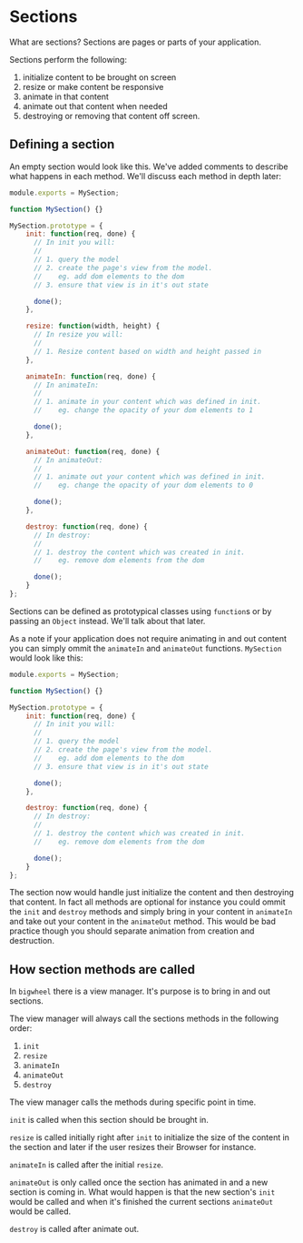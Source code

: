 # Sections

What are sections? Sections are pages or parts of your application.

Sections perform the following: 

1. initialize content to be brought on screen
2. resize or make content be responsive
3. animate in that content
4. animate out that content when needed
5. destroying or removing that content off screen.

## Defining a section

An empty section would look like this. We've added comments to describe what happens in each method. We'll discuss each method in depth later:
```javascript
module.exports = MySection;

function MySection() {}

MySection.prototype = {
    init: function(req, done) {
      // In init you will:
      // 
      // 1. query the model
      // 2. create the page's view from the model. 
      //    eg. add dom elements to the dom
      // 3. ensure that view is in it's out state

      done();
    },

    resize: function(width, height) {
      // In resize you will:
      // 
      // 1. Resize content based on width and height passed in
    },

    animateIn: function(req, done) {
      // In animateIn:
      // 
      // 1. animate in your content which was defined in init. 
      //    eg. change the opacity of your dom elements to 1

      done();
    },

    animateOut: function(req, done) {
      // In animateOut:
      // 
      // 1. animate out your content which was defined in init. 
      //    eg. change the opacity of your dom elements to 0

      done();
    },

    destroy: function(req, done) {
      // In destroy:
      // 
      // 1. destroy the content which was created in init. 
      //    eg. remove dom elements from the dom

      done();
    }
};
```

Sections can be defined as prototypical classes using `function`s or by passing an `Object` instead. We'll talk about that later.

As a note if your application does not require animating in and out content you can simply ommit the `animateIn` and `animateOut` functions. `MySection` would look like this:

```javascript
module.exports = MySection;

function MySection() {}

MySection.prototype = {
    init: function(req, done) {
      // In init you will:
      // 
      // 1. query the model
      // 2. create the page's view from the model. 
      //    eg. add dom elements to the dom
      // 3. ensure that view is in it's out state

      done();
    },

    destroy: function(req, done) {
      // In destroy:
      // 
      // 1. destroy the content which was created in init. 
      //    eg. remove dom elements from the dom

      done();
    }
};
```

The section now would handle just initialize the content and then destroying that content. In fact all methods are optional for instance you could ommit the `init` and `destroy` methods and simply bring in your content in `animateIn` and take out your content in the `animateOut` method. This would be bad practice though you should separate animation from creation and destruction.

## How section methods are called

In `bigwheel` there is a view manager. It's purpose is to bring in and out sections. 

The view manager will always call the sections methods in the following order:

1. `init`
2. `resize`
3. `animateIn`
4. `animateOut`
5. `destroy`

The view manager calls the methods during specific point in time.

`init` is called when this section should be brought in.

`resize` is called initially right after `init` to initialize the size of the content in the section and later if the user resizes their Browser for instance.

`animateIn` is called after the initial `resize`.

`animateOut` is only called once the section has animated in and a new section is coming in. What would happen is that the new section's `init` would be called and when it's finished the current sections `animateOut` would be called.

`destroy` is called after animate out.
